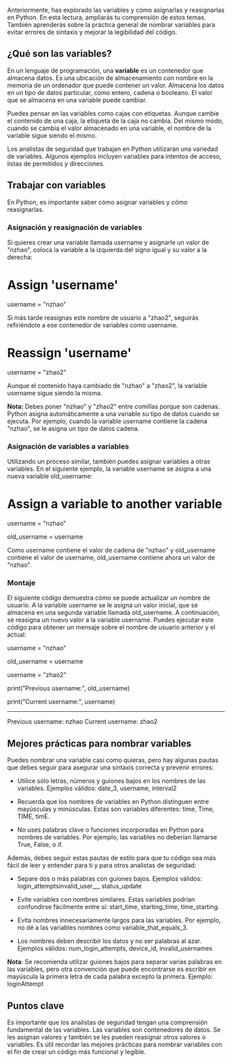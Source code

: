 
Anteriormente, has explorado las variables y cómo asignarlas y reasignarlas en Python. En esta lectura, ampliarás tu comprensión de estos temas. También aprenderás sobre la práctica general de nombrar variables para evitar errores de sintaxis y mejorar la legibilidad del código.

## ¿Qué son las variables?

En un lenguaje de programación, una **variable** es un contenedor que almacena datos. Es una ubicación de almacenamiento con nombre en la memoria de un ordenador que puede contener un valor. Almacena los datos en un tipo de datos particular, como entero, cadena o booleano. El valor que se almacena en una variable puede cambiar.

Puedes pensar en las variables como cajas con etiquetas. Aunque cambie el contenido de una caja, la etiqueta de la caja no cambia. Del mismo modo, cuando se cambia el valor almacenado en una variable, el nombre de la variable sigue siendo el mismo.

Los analistas de seguridad que trabajan en Python utilizarán una variedad de variables. Algunos ejemplos incluyen variables para intentos de acceso, listas de permitidos y direcciones.

## Trabajar con variables

En Python, es importante saber cómo asignar variables y cómo reasignarlas.

### **Asignación y reasignación de variables**

Si quieres crear una variable llamada username y asignarle un valor de "nzhao", coloca la variable a la izquierda del signo igual y su valor a la derecha:

# Assign 'username'

username = "nzhao"

Si más tarde reasignas este nombre de usuario a "zhao2", seguirás refiriéndote a ese contenedor de variables como username.

# Reassign 'username'

username = "zhao2"

Aunque el contenido haya cambiado de "nzhao" a "zhao2", la variable username sigue siendo la misma.

**Nota:** Debes poner "nzhao" y "zhao2" entre comillas porque son cadenas. Python asigna automáticamente a una variable su tipo de datos cuando se ejecuta. Por ejemplo, cuando la variable username contiene la cadena "nzhao", se le asigna un tipo de datos cadena.

### **Asignación de variables a variables**

Utilizando un proceso similar, también puedes asignar variables a otras variables. En el siguiente ejemplo, la variable username se asigna a una nueva variable old_username:

# Assign a variable to another variable

username = "nzhao"

old_username = username

Como username contiene el valor de cadena de "nzhao" y old_username contiene el valor de username, old_username contiene ahora un valor de "nzhao".

### **Montaje**

El siguiente código demuestra cómo se puede actualizar un nombre de usuario. A la variable username se le asigna un valor inicial, que se almacena en una segunda variable llamada old_username. A continuación, se reasigna un nuevo valor a la variable username. Puedes ejecutar este código para obtener un mensaje sobre el nombre de usuario anterior y el actual:

username = "nzhao"

old_username = username

username = "zhao2"

print("Previous username:", old_username)

print("Current username:", username)

---
Previous username: nzhao 
Current username: zhao2

## Mejores prácticas para nombrar variables

Puedes nombrar una variable casi como quieras, pero hay algunas pautas que debes seguir para asegurar una sintaxis correcta y prevenir errores:

- Utilice sólo letras, números y guiones bajos en los nombres de las variables. Ejemplos válidos: date_3, username, interval2
    
- Recuerda que los nombres de variables en Python distinguen entre mayúsculas y minúsculas. Estas son variables diferentes: time, Time, TIME, timE.
    
- No uses palabras clave o funciones incorporadas en Python para nombres de variables. Por ejemplo, las variables no deberían llamarse True, False, o if.
    

Además, debes seguir estas pautas de estilo para que tu código sea más fácil de leer y entender para ti y para otros analistas de seguridad:

- Separe dos o más palabras con guiones bajos. Ejemplos válidos: login_attemptsinvalid_user_,_ status_update
    
- Evite variables con nombres similares. Estas variables podrían confundirse fácilmente entre sí: start_time, starting_time, time_starting.
    
- Evita nombres innecesariamente largos para las variables. Por ejemplo, no dé a las variables nombres como variable_that_equals_3.
    
- Los nombres deben describir los datos y no ser palabras al azar. Ejemplos válidos: num_login_attempts, device_id, invalid_usernames
    

**Nota**: Se recomienda utilizar guiones bajos para separar varias palabras en las variables, pero otra convención que puede encontrarse es escribir en mayúscula la primera letra de cada palabra excepto la primera. Ejemplo: loginAttempt

## Puntos clave

Es importante que los analistas de seguridad tengan una comprensión fundamental de las variables. Las variables son contenedores de datos. Se les asignan valores y también se les pueden reasignar otros valores o variables. Es útil recordar las mejores prácticas para nombrar variables con el fin de crear un código más funcional y legible.

